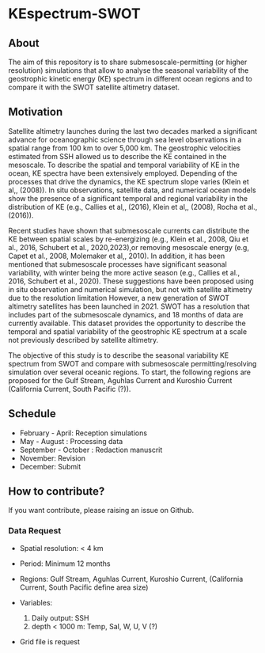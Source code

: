# KEspectrum-SWOT
## About 
The aim of this repository is to share submesoscale-permitting (or higher resolution) simulations that allow to analyse the seasonal variability of the geostrophic kinetic energy (KE) spectrum in different ocean regions and to compare it with the SWOT satellite altimetry dataset.

## Motivation
Satellite altimetry launches during the last two decades marked a significant advance for oceanographic science through sea level observations in a spatial range from 100 km to over 5,000 km. The geostrophic velocities estimated from SSH allowed  us to describe the KE contained in the mesoscale.  To describe the spatial and temporal variability of KE in the ocean, KE spectra have been extensively employed.  Depending of the processes that drive the dynamics, the KE spectrum slope varies (Klein et al,, (2008)). In situ observations, satellite data, and numerical ocean models show the presence of a significant temporal and regional variability in the distribution of KE (e.g., Callies et al,, (2016), Klein et al,, (2008), Rocha et al., (2016)). 

Recent studies have shown that submesoscale currents can distribute the KE between spatial scales by re-energizing (e.g., Klein et al., 2008, Qiu et al., 2016, Schubert et al., 2020,2023),or removing mesoscale energy (e.g, Capet et al., 2008, Molemaker et al,, 2010). In addition, it has been mentioned that submesoscale processes have significant seasonal variability, with winter being the more active season (e.g., Callies et al., 2016, Schubert et al., 2020). These suggestions have been proposed using in situ observation and numerical simulation, but not with satellite altimetry due to the resolution limitation
However, a new generation of SWOT altimetry satellites has been launched in 2021. SWOT has a resolution that includes part of the submesoscale dynamics, and 18 months of data are currently available. This dataset provides the opportunity to describe the temporal and spatial variability of the geostrophic KE spectrum at a scale not previously described by satellite altimetry.

The objective of this study is to describe the seasonal variability KE spectrum from SWOT and compare with submesoscale permitting/resolving simulation over several oceanic regions. To start, the following regions are proposed for the Gulf Stream, Aguhlas Current and Kuroshio Current (California Current, South Pacific (?)).



## Schedule
* February - April: Reception simulations
* May - August : Processing data
* September - October : Redaction manuscrit
* November: Revision
* December: Submit
  
## How to contribute?

If you want contribute, please raising an issue on Github.

### Data Request
* Spatial resolution: < 4 km
* Period: Minimum 12 months
* Regions: Gulf Stream, Aguhlas Current, Kuroshio Current, (California Current, South Pacific define area size)
* Variables:
  1) Daily output: SSH
  2) depth < 1000 m: Temp, Sal, W, U, V (?)

* Grid file is request
